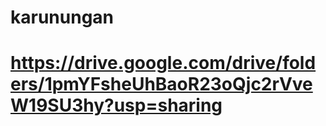 # karunungan

# https://drive.google.com/drive/folders/1pmYFsheUhBaoR23oQjc2rVveW19SU3hy?usp=sharing
